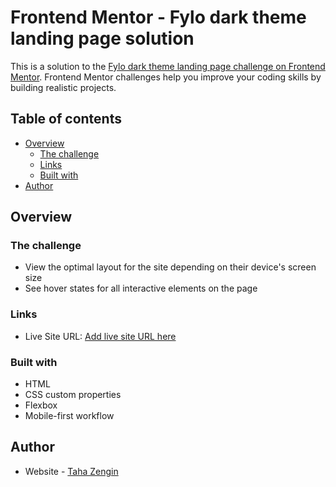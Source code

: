 # Frontend Mentor - Fylo dark theme landing page solution

This is a solution to the [Fylo dark theme landing page challenge on Frontend Mentor](https://www.frontendmentor.io/challenges/fylo-dark-theme-landing-page-5ca5f2d21e82137ec91a50fd). Frontend Mentor challenges help you improve your coding skills by building realistic projects. 

## Table of contents

- [Overview](#overview)
  - [The challenge](#the-challenge)
  - [Links](#links)
  - [Built with](#built-with)
- [Author](#author)


## Overview

### The challenge

- View the optimal layout for the site depending on their device's screen size
- See hover states for all interactive elements on the page

### Links
- Live Site URL: [Add live site URL here](https://mtzngn.github.io/fylo-dark-theme-landing-page-master/)

### Built with
- HTML
- CSS custom properties
- Flexbox
- Mobile-first workflow

## Author
- Website - [Taha Zengin](https://www.tahazen.com)


